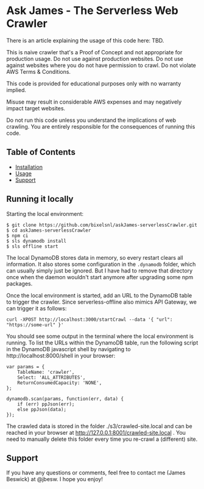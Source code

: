 # Ask James - The Serverless Web Crawler

There is an article explaining the usage of this code here: TBD.

This is naive crawler that's a Proof of Concept and not appropriate for production usage. Do not use against production websites. Do not use against websites where you do not have permission to crawl. Do not violate AWS Terms & Conditions.

This code is provided for educational purposes only with no warranty implied.

Misuse may result in considerable AWS expenses and may negatively impact target websites.

Do not run this code unless you understand the implications of web crawling. You are entirely responsible for the consequences of running this code.

## Table of Contents

- [Installation](#installation)
- [Usage](#usage)
- [Support](#support)

## Running it locally

Starting the local environment:

```
$ git clone https://github.com/bixelsnl/askJames-serverlessCrawler.git
$ cd askJames-serverlessCrawler
$ npm ci
$ sls dynamodb install
$ sls offline start
```

The local DynamoDB stores data in memory, so every restart clears all information. It also stores some
configuration in the `.dynamodb` folder, which can usually simply just be ignored. But I have had to remove
that directory once when the daemon wouldn't start anymore after upgrading some npm packages.

Once the local environment is started, add an URL to the DynamoDB table to trigger the crawler. Since
serverless-offline also mimics API Gateway, we can trigger it as follows:

```
curl -XPOST http://localhost:3000/startCrawl --data '{ "url": "https://some-url" }'
```

You should see some output in the terminal where the local environment is running. To list the URLs within
the DynamoDB table, run the following script in the DynamoDB javascript shell by navigating to
http://localhost:8000/shell in your browser:

```
var params = {
    TableName: 'crawler',
    Select: 'ALL_ATTRIBUTES',
    ReturnConsumedCapacity: 'NONE',
};

dynamodb.scan(params, function(err, data) {
    if (err) ppJson(err);
    else ppJson(data);
});
```

The crawled data is stored in the folder ./s3/crawled-site.local and can be reached in your browser at
http://127.0.0.1:8001/crawled-site.local . You need to manually delete this folder every time you re-crawl
a (different) site.

## Support

If you have any questions or comments, feel free to contact me (James Beswick) at @jbesw. I hope you enjoy!
